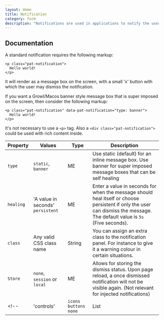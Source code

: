 ```yaml
---
layout: demo
title: Notification
category: form
description: "Notifications are used in applications to notify the user of status changes that happen within the application. Notifications could appear as inline messages, or projected (temporarily) as an overlay not he screen."
---
```


## Documentation
A standard notification requires the following markup:

    <p class="pat-notification">
      Hello world!
    </p>

It will render as a message box on the screen, with a small 'x' button with which the user may dismiss the notification.

If you want a Growl/Macos banner style message box that is super imposed on the screen, then consider the following markup:

    <p class="pat-notification" data-pat-notification="type: banner">
      Hello world!
    </p>
    
It's not necessary to use a `<p>` tag. Also a `<div class="pat-notification">` could be used with rich content inside. 

| Property | Values | Type | Description |
| -- | -- | -- | -- |
| `type` | `static`, `banner` | ME | Use static (default) for an inline message box. Use banner for super imposed message boxes that can be self healing |
| `healing` | 'A value in seconds' `persistent` | ME | Enter a value in seconds for when the message should heal itself or choose persistent if only the user can dismiss the message. The default value is `5s` (Five seconds). | 
| `class` | Any valid CSS class name | String | You can assign an extra class to the notification panel. For instance to give it a warning colour in certain situations. |
| `Store` | `none`, `session` or `local` | ME | Allows for storing the dismiss status. Upon page reload, a once dismissed notification will not be visible again. (Not relevant for injected notifications) |
<!--| 'controls' | `icons` `buttons` `none` | List | The value `icons` will display iconed controls. Typically styled in the top right corner of the message box. The value `buttons` will append buttons to the message markup. Both values can be used at the same time. When no value is used it defaults to `icons`. When only `buttons` is used, there will be only the appended buttons. |-->